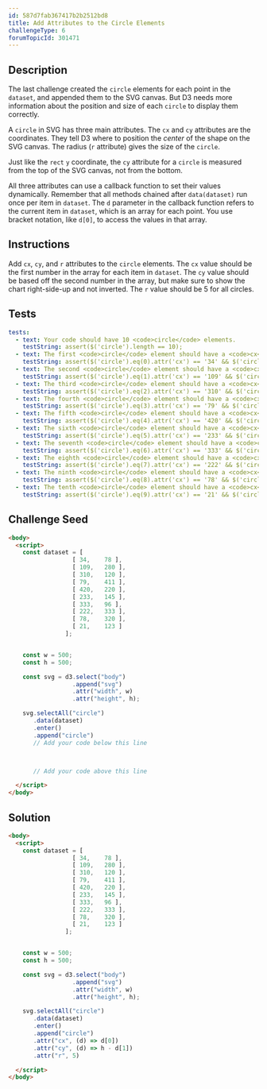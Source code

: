 ```yaml
---
id: 587d7fab367417b2b2512bd8
title: Add Attributes to the Circle Elements
challengeType: 6
forumTopicId: 301471
---
```


## Description

<section id='description'>

The last challenge created the `circle` elements for each point in the `dataset`, and appended them to the SVG canvas. But D3 needs more information about the position and size of each `circle` to display them correctly.

A `circle` in SVG has three main attributes. The `cx` and `cy` attributes are the coordinates. They tell D3 where to position the *center* of the shape on the SVG canvas. The radius (`r` attribute) gives the size of the `circle`.

Just like the `rect` `y` coordinate, the `cy` attribute for a `circle` is measured from the top of the SVG canvas, not from the bottom.

All three attributes can use a callback function to set their values dynamically. Remember that all methods chained after `data(dataset)` run once per item in `dataset`. The `d` parameter in the callback function refers to the current item in `dataset`, which is an array for each point. You use bracket notation, like `d[0]`, to access the values in that array.

</section>

## Instructions

<section id='instructions'>

Add `cx`, `cy`, and `r` attributes to the `circle` elements. The `cx` value should be the first number in the array for each item in `dataset`. The `cy` value should be based off the second number in the array, but make sure to show the chart right-side-up and not inverted. The `r` value should be 5 for all circles.

</section>

## Tests

<section id='tests'>

```yml
tests:
  - text: Your code should have 10 <code>circle</code> elements.
    testString: assert($('circle').length == 10);
  - text: The first <code>circle</code> element should have a <code>cx</code> value of 34, a <code>cy</code> value of 422, and an <code>r</code> value of 5.
    testString: assert($('circle').eq(0).attr('cx') == '34' && $('circle').eq(0).attr('cy') == '422' && $('circle').eq(0).attr('r') == '5');
  - text: The second <code>circle</code> element should have a <code>cx</code> value of 109, a <code>cy</code> value of 220, and an <code>r</code> value of 5.
    testString: assert($('circle').eq(1).attr('cx') == '109' && $('circle').eq(1).attr('cy') == '220' && $('circle').eq(1).attr('r') == '5');
  - text: The third <code>circle</code> element should have a <code>cx</code> value of 310, a <code>cy</code> value of 380, and an <code>r</code> value of 5.
    testString: assert($('circle').eq(2).attr('cx') == '310' && $('circle').eq(2).attr('cy') == '380' && $('circle').eq(2).attr('r') == '5');
  - text: The fourth <code>circle</code> element should have a <code>cx</code> value of 79, a <code>cy</code> value of 89, and an <code>r</code> value of 5.
    testString: assert($('circle').eq(3).attr('cx') == '79' && $('circle').eq(3).attr('cy') == '89' && $('circle').eq(3).attr('r') == '5');
  - text: The fifth <code>circle</code> element should have a <code>cx</code> value of 420, a <code>cy</code> value of 280, and an <code>r</code> value of 5.
    testString: assert($('circle').eq(4).attr('cx') == '420' && $('circle').eq(4).attr('cy') == '280' && $('circle').eq(4).attr('r') == '5');
  - text: The sixth <code>circle</code> element should have a <code>cx</code> value of 233, a <code>cy</code> value of 355, and an <code>r</code> value of 5.
    testString: assert($('circle').eq(5).attr('cx') == '233' && $('circle').eq(5).attr('cy') == '355' && $('circle').eq(5).attr('r') == '5');
  - text: The seventh <code>circle</code> element should have a <code>cx</code> value of 333, a <code>cy</code> value of 404, and an <code>r</code> value of 5.
    testString: assert($('circle').eq(6).attr('cx') == '333' && $('circle').eq(6).attr('cy') == '404' && $('circle').eq(6).attr('r') == '5');
  - text: The eighth <code>circle</code> element should have a <code>cx</code> value of 222, a <code>cy</code> value of 167, and an <code>r</code> value of 5.
    testString: assert($('circle').eq(7).attr('cx') == '222' && $('circle').eq(7).attr('cy') == '167' && $('circle').eq(7).attr('r') == '5');
  - text: The ninth <code>circle</code> element should have a <code>cx</code> value of 78, a <code>cy</code> value of 180, and an <code>r</code> value of 5.
    testString: assert($('circle').eq(8).attr('cx') == '78' && $('circle').eq(8).attr('cy') == '180' && $('circle').eq(8).attr('r') == '5');
  - text: The tenth <code>circle</code> element should have a <code>cx</code> value of 21, a <code>cy</code> value of 377, and an <code>r</code> value of 5.
    testString: assert($('circle').eq(9).attr('cx') == '21' && $('circle').eq(9).attr('cy') == '377' && $('circle').eq(9).attr('r') == '5');

```

</section>

## Challenge Seed

<section id='challengeSeed'>

<div id='html-seed'>

```html
<body>
  <script>
    const dataset = [
                  [ 34,    78 ],
                  [ 109,   280 ],
                  [ 310,   120 ],
                  [ 79,    411 ],
                  [ 420,   220 ],
                  [ 233,   145 ],
                  [ 333,   96 ],
                  [ 222,   333 ],
                  [ 78,    320 ],
                  [ 21,    123 ]
                ];


    const w = 500;
    const h = 500;

    const svg = d3.select("body")
                  .append("svg")
                  .attr("width", w)
                  .attr("height", h);

    svg.selectAll("circle")
       .data(dataset)
       .enter()
       .append("circle")
       // Add your code below this line



       // Add your code above this line

  </script>
</body>
```

</div>

</section>

## Solution

<section id='solution'>

```html
<body>
  <script>
    const dataset = [
                  [ 34,    78 ],
                  [ 109,   280 ],
                  [ 310,   120 ],
                  [ 79,    411 ],
                  [ 420,   220 ],
                  [ 233,   145 ],
                  [ 333,   96 ],
                  [ 222,   333 ],
                  [ 78,    320 ],
                  [ 21,    123 ]
                ];


    const w = 500;
    const h = 500;

    const svg = d3.select("body")
                  .append("svg")
                  .attr("width", w)
                  .attr("height", h);

    svg.selectAll("circle")
       .data(dataset)
       .enter()
       .append("circle")
       .attr("cx", (d) => d[0])
       .attr("cy", (d) => h - d[1])
       .attr("r", 5)

  </script>
</body>

```

</section>

